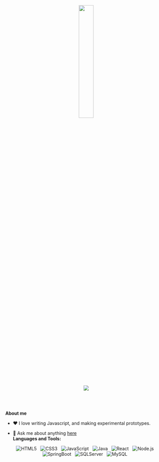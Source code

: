 <p align="center"><img width="30%" src="https://avatars.githubusercontent.com/u/23281453?v=4"></P>

<p align="center">
<a href="https://hits.seeyoufarm.com"><img src="https://hits.seeyoufarm.com/api/count/incr/badge.svg?url=https%3A%2F%2Fgithub.com%2FHaeSim&count_bg=%233D71C8&title_bg=%23434523&icon=&icon_color=%23FFFFFF&title=visits&edge_flat=true"/></a></p>
<br />
<br />

**About me**

- ❤️ I love writing Javascript, and making experimental prototypes.

- 💬 Ask me about anything [here](https://github.com/HaeSim/HaeSim/issues)
  <br />
  **Languages and Tools:**

<p align="center">
<img alt="HTML5" src="https://img.shields.io/badge/HTML5-E34F26?style=flat-square&logo=HTML5&logoColor=white"/></a> &nbsp
<img alt="CSS3" src="https://img.shields.io/badge/CSS3-1572B6?style=flat-square&logo=CSS3&logoColor=white"/></a> &nbsp
<img alt="JavaScript" src="https://img.shields.io/badge/JavaScript-F7DF1E?style=flat-square&logo=JavaScript&logoColor=white"/></a> &nbsp
<img alt="Java" src="https://img.shields.io/badge/Java-DF2116?style=flat-square&logo=Java&logoColor=white"/></a> &nbsp
<img alt="React" src="https://img.shields.io/badge/React-61DAFB?style=flat-square&logo=React&logoColor=white"/></a> &nbsp
<img alt="Node.js" src="https://img.shields.io/badge/Node.js-679F63?style=flat-square&logo=Node.js&logoColor=white"/></a> &nbsp
<img alt="SpringBoot" src="https://img.shields.io/badge/SpringBoot-6DB33F?style=flat-square&logo=SpringBoot&logoColor=white"/></a> &nbsp
<img alt="SQLServer"src="https://img.shields.io/badge/SQLServer-2F2F1F?&style=flat-square&logo=microsoft-sql-server"></a> &nbsp
<img alt="MySQL" src="https://img.shields.io/badge/MySQL-4479A1?style=flat-square&logo=MySQL&logoColor=white"/></a> &nbsp
<br />
<br />
